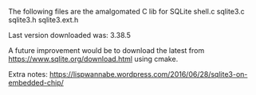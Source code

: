 The following files are the amalgomated C lib for SQLite
shell.c
sqlite3.c
sqlite3.h
sqlite3.ext.h

Last version downloaded was: 3.38.5

A future improvement would be to download the latest from https://www.sqlite.org/download.html using cmake.


Extra notes:
https://lispwannabe.wordpress.com/2016/06/28/sqlite3-on-embedded-chip/